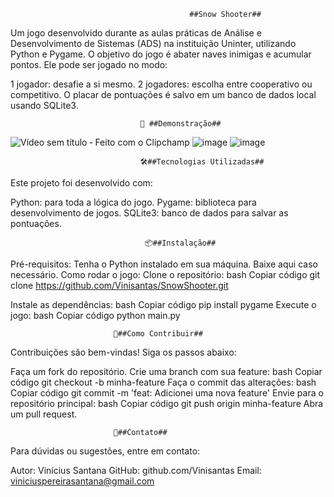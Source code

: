                                             ##Snow Shooter##
                                            
Um jogo desenvolvido durante as aulas práticas de Análise e Desenvolvimento de Sistemas (ADS) na instituição Uninter, utilizando Python e Pygame.
O objetivo do jogo é abater naves inimigas e acumular pontos. Ele pode ser jogado no modo:

1 jogador: desafie a si mesmo.
2 jogadores: escolha entre cooperativo ou competitivo.
O placar de pontuações é salvo em um banco de dados local usando SQLite3.


                                 🚀 ##Demonstração##
                                 
![Vídeo sem título ‐ Feito com o Clipchamp](https://github.com/user-attachments/assets/55211122-2569-49a7-95bc-9533622a33c2)
![image](https://github.com/user-attachments/assets/21cf5517-c9f5-44be-a12d-e643faac099e)
![image](https://github.com/user-attachments/assets/0131ba67-12e9-44b0-9ed6-16742014f0c6)

                                 🛠️##Tecnologias Utilizadas##
                                 
Este projeto foi desenvolvido com:

Python: para toda a lógica do jogo.
Pygame: biblioteca para desenvolvimento de jogos.
SQLite3: banco de dados para salvar as pontuações.

                                  📦##Instalação##
                                  
Pré-requisitos:
Tenha o Python instalado em sua máquina.
Baixe aqui caso necessário.
Como rodar o jogo:
Clone o repositório:
bash
Copiar código
git clone https://github.com/Vinisantas/SnowShooter.git

Instale as dependências:
bash
Copiar código
pip install pygame
Execute o jogo:
bash
Copiar código
python main.py

                           🤝##Como Contribuir##
Contribuições são bem-vindas! Siga os passos abaixo:

Faça um fork do repositório.
Crie uma branch com sua feature:
bash
Copiar código
git checkout -b minha-feature
Faça o commit das alterações:
bash
Copiar código
git commit -m 'feat: Adicionei uma nova feature'
Envie para o repositório principal:
bash
Copiar código
git push origin minha-feature
Abra um pull request.

                           📩##Contato##
Para dúvidas ou sugestões, entre em contato:

Autor: Vinícius Santana
GitHub: github.com/Vinisantas
Email: viniciuspereirasantana@gmail.com
